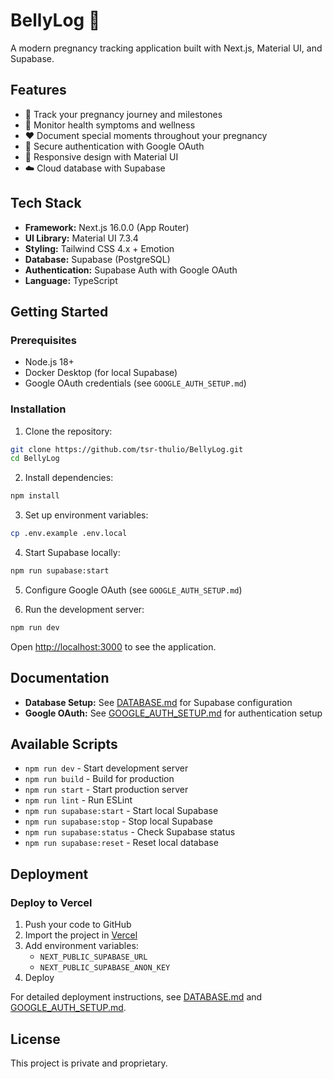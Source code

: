 # BellyLog 🤰

A modern pregnancy tracking application built with Next.js, Material UI, and Supabase.

## Features

- 📅 Track your pregnancy journey and milestones
- 💪 Monitor health symptoms and wellness
- ❤️ Document special moments throughout your pregnancy
- 🔐 Secure authentication with Google OAuth
- 📱 Responsive design with Material UI
- ☁️ Cloud database with Supabase

## Tech Stack

- **Framework:** Next.js 16.0.0 (App Router)
- **UI Library:** Material UI 7.3.4
- **Styling:** Tailwind CSS 4.x + Emotion
- **Database:** Supabase (PostgreSQL)
- **Authentication:** Supabase Auth with Google OAuth
- **Language:** TypeScript

## Getting Started

### Prerequisites

- Node.js 18+
- Docker Desktop (for local Supabase)
- Google OAuth credentials (see `GOOGLE_AUTH_SETUP.md`)

### Installation

1. Clone the repository:
```bash
git clone https://github.com/tsr-thulio/BellyLog.git
cd BellyLog
```

2. Install dependencies:
```bash
npm install
```

3. Set up environment variables:
```bash
cp .env.example .env.local
```

4. Start Supabase locally:
```bash
npm run supabase:start
```

5. Configure Google OAuth (see `GOOGLE_AUTH_SETUP.md`)

6. Run the development server:
```bash
npm run dev
```

Open [http://localhost:3000](http://localhost:3000) to see the application.

## Documentation

- **Database Setup:** See [DATABASE.md](./DATABASE.md) for Supabase configuration
- **Google OAuth:** See [GOOGLE_AUTH_SETUP.md](./GOOGLE_AUTH_SETUP.md) for authentication setup

## Available Scripts

- `npm run dev` - Start development server
- `npm run build` - Build for production
- `npm run start` - Start production server
- `npm run lint` - Run ESLint
- `npm run supabase:start` - Start local Supabase
- `npm run supabase:stop` - Stop local Supabase
- `npm run supabase:status` - Check Supabase status
- `npm run supabase:reset` - Reset local database

## Deployment

### Deploy to Vercel

1. Push your code to GitHub
2. Import the project in [Vercel](https://vercel.com/new)
3. Add environment variables:
   - `NEXT_PUBLIC_SUPABASE_URL`
   - `NEXT_PUBLIC_SUPABASE_ANON_KEY`
4. Deploy

For detailed deployment instructions, see [DATABASE.md](./DATABASE.md) and [GOOGLE_AUTH_SETUP.md](./GOOGLE_AUTH_SETUP.md).

## License

This project is private and proprietary.
